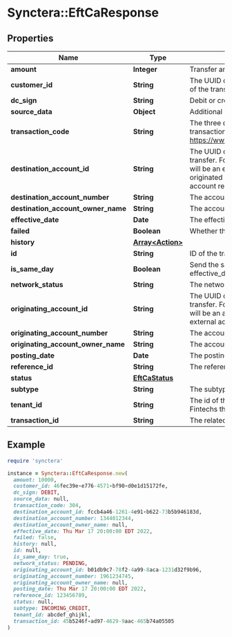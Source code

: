 # Synctera::EftCaResponse

## Properties

| Name | Type | Description | Notes |
| ---- | ---- | ----------- | ----- |
| **amount** | **Integer** | Transfer amount in cents |  |
| **customer_id** | **String** | The UUID of the Synctera customer resource that is the originator of the transfer.  |  |
| **dc_sign** | **String** | Debit or credit sign |  |
| **source_data** | **Object** | Additional information to be added to the transfer | [optional] |
| **transaction_code** | **String** | The three digit transaction code that identifies the type of transaction. More information can be found here: https://www.payments.ca/sites/default/files/standard007eng.pdf.  |  |
| **destination_account_id** | **String** | The UUID of the Synctera account that is the destination of the transfer. For a transfer originated by the Synctera platform, this will be an external account resource, while for a transfer originated by the external account, this account will be an account resource.  |  |
| **destination_account_number** | **String** | The account number of the destination account. |  |
| **destination_account_owner_name** | **String** | The account owner name of the destination account. |  |
| **effective_date** | **Date** | The effective date of the transaction once it gets posted |  |
| **failed** | **Boolean** | Whether the transfer failed or not. | [optional] |
| **history** | [**Array&lt;Action&gt;**](Action.md) |  | [optional] |
| **id** | **String** | ID of the transfer |  |
| **is_same_day** | **Boolean** | Send the same day (use only is_same_day without specific effective_date). |  |
| **network_status** | **String** | The network status of the transfer. | [optional] |
| **originating_account_id** | **String** | The UUID of the Synctera account that is the origination of the transfer. For a transfer originated by the Synctera platform, this will be an account resource, while for a transfer originated by the external account, this will be an external account resource.  |  |
| **originating_account_number** | **String** | The account number of the originating account. |  |
| **originating_account_owner_name** | **String** | The account owner name of the origination account. |  |
| **posting_date** | **Date** | The posting date of the transaction once it gets posted | [optional] |
| **reference_id** | **String** | The reference id of the transfer. |  |
| **status** | [**EftCaStatus**](EftCaStatus.md) |  |  |
| **subtype** | **String** | The subtype of the transfer |  |
| **tenant_id** | **String** | The id of the tenant containing the resource. This is relevant for Fintechs that have multiple workspaces.  |  |
| **transaction_id** | **String** | The related transaction id of the transfer. | [optional] |

## Example

```ruby
require 'synctera'

instance = Synctera::EftCaResponse.new(
  amount: 10000,
  customer_id: 46fec39e-e776-4571-bf90-d0e1d15172fe,
  dc_sign: DEBIT,
  source_data: null,
  transaction_code: 304,
  destination_account_id: fccb4a46-1261-4e91-b622-73b5b946183d,
  destination_account_number: 1344012344,
  destination_account_owner_name: null,
  effective_date: Thu Mar 17 20:00:00 EDT 2022,
  failed: false,
  history: null,
  id: null,
  is_same_day: true,
  network_status: PENDING,
  originating_account_id: b01db9c7-78f2-4a99-8aca-1231d32f9b96,
  originating_account_number: 1961234745,
  originating_account_owner_name: null,
  posting_date: Thu Mar 17 20:00:00 EDT 2022,
  reference_id: 123456789,
  status: null,
  subtype: INCOMING_CREDIT,
  tenant_id: abcdef_ghijkl,
  transaction_id: 45b5246f-ad97-4629-9aac-465b74a05505
)
```

